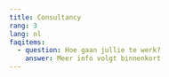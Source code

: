 ```yaml
---
title: Consultancy
rang: 3
lang: nl
faqitems:
  - question: Hoe gaan jullie te werk?
    answer: Meer info volgt binnenkort
---
```

